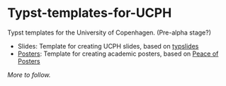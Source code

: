 # Typst-templates-for-UCPH
Typst templates for the University of Copenhagen. (Pre-alpha stage?)

- Slides: Template for creating UCPH slides, based on [typslides](https://github.com/manjavacas/typslides)
- [Posters](https://github.com/jorgenhost/ucph_TypstPoster): Template for creating academic posters, based on [Peace of Posters](https://github.com/jonaspleyer/peace-of-posters)

_More to follow._
